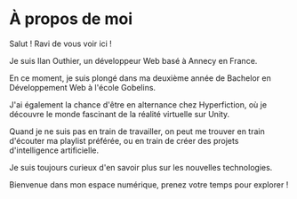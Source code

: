 # À propos de moi

Salut !
Ravi de vous voir ici !

Je suis Ilan Outhier, un développeur Web basé à Annecy en France.

En ce moment, je suis plongé dans ma deuxième année de Bachelor en Développement Web à l'école Gobelins.

J'ai également la chance d'être en alternance chez Hyperfiction, où je découvre le monde fascinant de la réalité virtuelle sur Unity.

Quand je ne suis pas en train de travailler, on peut me trouver en train d'écouter ma playlist préférée, ou en train de créer des projets d'intelligence artificielle.

Je suis toujours curieux d'en savoir plus sur les nouvelles technologies.

Bienvenue dans mon espace numérique, prenez votre temps pour explorer !
